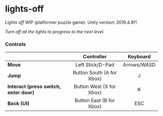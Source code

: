 # lights-off
*Lights off* WIP (platformer puzzle game).
Unity version: 2019.4.8f1

*Turn off all the lights to progress to the next level.*

### Controls
|  | Controller | Keyboard |
| - | :---: | :---: |
| **Move** | Left Stick/D-Pad | Arrows/WASD |
| **Jump** | Button South (A for Xbox) | J |
| **Interact (press switch, enter door)** | Button West (X for Xbox) | K |
| **Back (UI)** | Button East (B for Xbox) | ESC |
